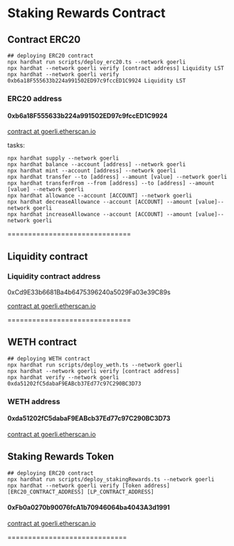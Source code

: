 # Staking Rewards Contract

## Contract ERC20

```shell
## deploying ERC20 contract
npx hardhat run scripts/deploy_erc20.ts --network goerli
npx hardhat --network goerli verify [contract address] Liquidity LST 
npx hardhat --network goerli verify 0xb6a18F555633b224a991502ED97c9fccED1C9924 Liquidity LST
```

### ERC20 address

#### 0xb6a18F555633b224a991502ED97c9fccED1C9924

[contract at goerli.etherscan.io](https://goerli.etherscan.io/address/0xb6a18F555633b224a991502ED97c9fccED1C9924#code)


tasks:

```shell
npx hardhat supply --network goerli
npx hardhat balance --account [address] --network goerli
npx hardhat mint --account [address] --network goerli
npx hardhat transfer --to [address] --amount [value] --network goerli
npx hardhat transferFrom --from [address] --to [address] --amount [value] --network goerli
npx hardhat allowance --account [ACCOUNT] --network goerli
npx hardhat decreaseAllowance --account [ACCOUNT] --amount [value]--network goerli
npx hardhat increaseAllowance --account [ACCOUNT] --amount [value]--network goerli

```

==============================

## Liquidity contract

### Liquidity contract address

0xCd9E33b6681Ba4b6475396240a5029Fa03e39C89s

[contract at goerli.etherscan.io](https://goerli.etherscan.io/address/0xCd9E33b6681Ba4b6475396240a5029Fa03e39C89)

==============================

## WETH contract

```shell
## deploying WETH contract
npx hardhat run scripts/deploy_weth.ts --network goerli
npx hardhat --network goerli verify [contract address]
npx hardhat verify --network goerli 0xda51202fC5dabaF9EABcb37Ed77c97C290BC3D73
```

### WETH address

#### 0xda51202fC5dabaF9EABcb37Ed77c97C290BC3D73

[contract at goerli.etherscan.io](https://goerli.etherscan.io/address/0xda51202fC5dabaF9EABcb37Ed77c97C290BC3D73#code)


## Staking Rewards Token

```shell
## deploying ERC20 contract
npx hardhat run scripts/deploy_stakingRewards.ts --network goerli
npx hardhat --network goerli verify [Token address] [ERC20_CONTRACT_ADDRESS] [LP_CONTRACT_ADDRESS]
```
#### 0xFb0a0270b90076fcA1b70946064ba4043A3d1991

[contract at goerli.etherscan.io](https://goerli.etherscan.io/address/0xFb0a0270b90076fcA1b70946064ba4043A3d1991#code)


=============================
